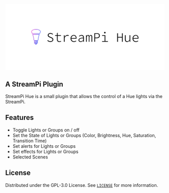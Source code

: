 [![StreamPi Hue](https://raw.githubusercontent.com/DerEingerostete/StreamPi-Hue/master/StreamPi-Hue.png)](https://github.com/DerEingerostete/StreamPi-Hue)

## A StreamPi Plugin
StreamPi Hue is a small plugin that allows the control of a Hue lights via the StreamPi. 

## Features
- Toggle Lights or Groups on / off
- Set the State of Lights or Groups (Color, Brightness, Hue, Saturation, Transition Time)
- Set alerts for Lights or Groups
- Set effects for Lights or Groups
- Selected Scenes

## License
Distributed under the GPL-3.0 License. See [`LICENSE`](/LICENSE) for more information.